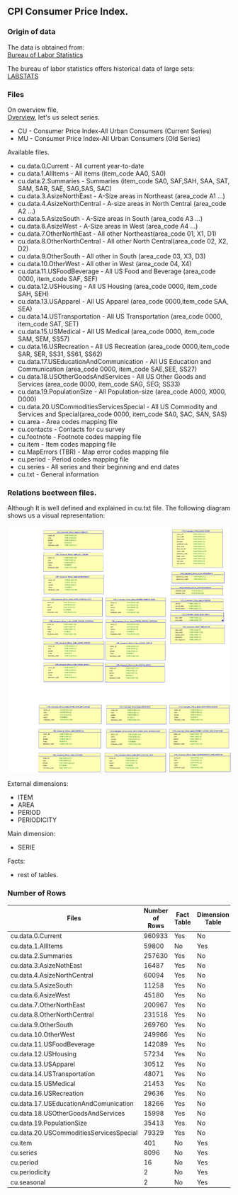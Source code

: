 ## CPI Consumer Price Index.

### Origin of data

The data is obtained from:<br>
[Bureau of Labor Statistics](https://www.bls.gov/cpi/tables/home.htm)

The bureau of labor statistics offers historical data of large sets:<br>
[LABSTATS](https://download.bls.gov/pub/time.series/)

### Files

On owerview file, <br>
[Overview](https://download.bls.gov/pub/time.series/overview.txt), let's us select series. 

* CU - Consumer Price Index-All Urban Consumers (Current Series)
* MU - Consumer Price Index-All Urban Consumers (Old Series)

Available files.
* cu.data.0.Current			       -  All current year-to-date 
* cu.data.1.AllItems		       -  All items (item_code AA0, SA0)
* cu.data.2.Summaries		       -  Summaries (item_code SA0, SAF,SAH, SAA, SAT, SAM, SAR, SAE, SAG,SAS, SAC)
* cu.data.3.AsizeNorthEast		 -  A-Size areas in Northeast (area_code A1 ...)
* cu.data.4.AsizeNorthCentral	 -  A-size areas in North Central (area_code A2 ...)
* cu.data.5.AsizeSouth			   -  A-Size areas in South (area_code A3 ...)
* cu.data.6.AsizeWest			     -  A-Size areas in West (area_code A4 ...)
* cu.data.7.OtherNorthEast		 -  All other Northeast(area_code 01, X1, D1)
* cu.data.8.OtherNorthCentral	 -  All other North Central(area_code 02, X2, D2)
* cu.data.9.OtherSouth			   -  All other in South (area_code 03, X3, D3)
* cu.data.10.OtherWest			   -  All other in West (area_code 04, X4)  
* cu.data.11.USFoodBeverage		 -  All US Food and Beverage (area_code 0000, item_code SAF, SEF)
* cu.data.12.USHousing			   -  All US Housing (area_code 0000, item_code SAH, SEH)
* cu.data.13.USApparel			   -  All US Apparel (area_code 0000,item_code SAA, SEA)
* cu.data.14.USTransportation	 -  All US Transportation (area_code 0000, item_code SAT, SET)
* cu.data.15.USMedical			   -  All US Medical (area_code 0000, item_code SAM, SEM, SS57)
* cu.data.16.USRecreation			 -  All US Recreation (area_code 0000,item_code SAR, SER, SS31, SS61, SS62)
* cu.data.17.USEducationAndCommunication	-  All US Education and Communication (area_code 0000, item_code SAE,SEE, SS27)
* cu.data.18.USOtherGoodsAndServices	-  All US Other Goods and Services (area_code 0000, item_code SAG, SEG; SS33)
* cu.data.19.PopulationSize		-  All Population-size (area_code A000, X000, D000)
* cu.data.20.USCommoditiesServicesSpecial	-  All US Commodity and Services and Special(area_code 0000, item_code SA0, SAC, SAN, SAS)
* cu.area					            -  Area codes		mapping file
* cu.contacts				          -  Contacts for cu survey 
* cu.footnote				          -  Footnote codes	mapping file
* cu.item					            -  Item codes		mapping file
* cu.MapErrors (TBR)			    -  Map error codes	mapping file
* cu.period				            -  Period codes 	mapping file
* cu.series				            -  All series and their beginning and end dates
* cu.txt					            -  General information

### Relations beetween files.

Although It is well defined and explained in cu.txt file. The following diagram shows us a visual representation: <br>

![modelo de datos](modelo_datos.svg)

External dimensions: <br>
* ITEM
* AREA
* PERIOD
* PERIODICITY

Main dimension: <br>
* SERIE

Facts: <br>
* rest of tables.

### Number of Rows

| Files | Number of Rows | Fact Table | Dimension Table |
|-------|----------------|------------|-----------------|
| cu.data.0.Current | 960933 | Yes | No | 
| cu.data.1.AllItems | 59800 | No  | Yes |
| cu.data.2.Summaries | 257630 | Yes | No |
| cu.data.3.AsizeNothEast | 16487 | Yes | No |
| cu.data.4.AsizeNorthCentral | 60094 | Yes | No |
| cu.data.5.AsizeSouth | 11258 | Yes | No |
| cu.data.6.AsizeWest | 45180 | Yes | No |
| cu.data.7.OtherNorthEast| 200967 | Yes | No |
| cu.data.8.OtherNorthCentral | 231518 | Yes | No |
| cu.data.9.OtherSouth | 269760 | Yes | No |
| cu.data.10.OtherWest | 249966 | Yes | No |
| cu.data.11.USFoodBeverage | 142089 | Yes | No |
| cu.data.12.USHousing | 57234 | Yes | No | 
| cu.data.13.USApparel | 30512 | Yes | No | 
| cu.data.14.USTransportation | 48071 | Yes | No |
| cu.data.15.USMedical | 21453 | Yes | No |
| cu.data.16.USRecreation | 29636 | Yes | No |
| cu.data.17.USEducationAndComunication | 18266 | Yes | No |
| cu.data.18.USOtherGoodsAndServices | 15998 | Yes | No |
| cu.data.19.PopulationSize | 35413 | Yes | No |
| cu.data.20.USCommoditiesServicesSpecial | 79329 | Yes | No |
| cu.item | 401 | No | Yes |
| cu.series | 8096 | No | Yes |
| cu.period | 16 | No | Yes |
| cu.periodicity | 2 | No | Yes |
| cu.seasonal | 2 | No | Yes |












  
